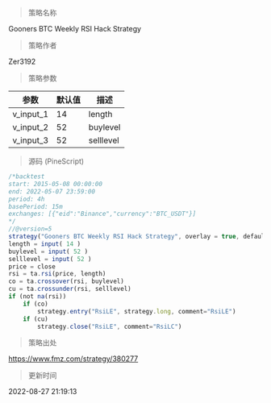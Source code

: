 
> 策略名称

Gooners BTC Weekly RSI Hack Strategy

> 策略作者

Zer3192



> 策略参数



|参数|默认值|描述|
|----|----|----|
|v_input_1|14|length|
|v_input_2|52|buylevel|
|v_input_3|52|selllevel|


> 源码 (PineScript)

``` javascript
/*backtest
start: 2015-05-08 00:00:00
end: 2022-05-07 23:59:00
period: 4h
basePeriod: 15m
exchanges: [{"eid":"Binance","currency":"BTC_USDT"}]
*/
//@version=5
strategy("Gooners BTC Weekly RSI Hack Strategy", overlay = true, default_qty_value = 100, default_qty_type = strategy.percent_of_equity, initial_capital = 1000000)
length = input( 14 )
buylevel = input( 52 )
selllevel = input( 52 )
price = close
rsi = ta.rsi(price, length)
co = ta.crossover(rsi, buylevel)
cu = ta.crossunder(rsi, selllevel)
if (not na(rsi))
	if (co)
		strategy.entry("RsiLE", strategy.long, comment="RsiLE")
	if (cu)
		strategy.close("RsiLE", comment="RsiLC")
```

> 策略出处

https://www.fmz.com/strategy/380277

> 更新时间

2022-08-27 21:19:13
